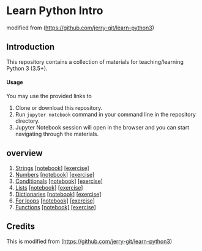 # Learn Python Intro
modified from (https://github.com/jerry-git/learn-python3)

## Introduction

This repository contains a collection of materials for teaching/learning Python 3 (3.5+).

#### Usage

You may use the provided links to 

1. Clone or download this repository.
2. Run `jupyter notebook` command in your command line in the repository directory.
3. Jupyter Notebook session will open in the browser and you can start navigating through the materials.


## overview
1. [Strings](https://larsius.github.io/html/strings.html) [[notebook]](http://nbviewer.jupyter.org/github/larsius/course_intro/blob/main/notebooks/beginner/notebooks/strings.ipynb) [[exercise]](http://nbviewer.jupyter.org/github/larsius/course_intro/blob/main/notebooks/beginner/exercises/strings_exercise.ipynb)
1. [Numbers](https://larsius.github.io/html/numbers.html) [[notebook]](http://nbviewer.jupyter.org/github/larsius/course_intro/blob/main/notebooks/beginner/notebooks/numbers.ipynb) [[exercise]](http://nbviewer.jupyter.org/github/larsius/course_intro/blob/main/notebooks/beginner/exercises/numbers_exercise.ipynb)
1. [Conditionals](https://larsius.github.io/html/conditionals.html) [[notebook]](http://nbviewer.jupyter.org/github/larsius/course_intro/blob/main/notebooks/beginner/notebooks/conditionals.ipynb) [[exercise]](http://nbviewer.jupyter.org/github/larsius/course_intro/blob/main/notebooks/beginner/exercises/conditionals_exercise.ipynb)
1. [Lists](https://larsius.github.io/html/lists.html) [[notebook]](http://nbviewer.jupyter.org/github/larsius/course_intro/blob/main/notebooks/beginner/notebooks/lists.ipynb) [[exercise]](http://nbviewer.jupyter.org/github/larsius/course_intro/blob/main/notebooks/beginner/exercises/lists_exercise.ipynb)
1. [Dictionaries](https://larsius.github.io/html/dictionaries.html) [[notebook]](http://nbviewer.jupyter.org/github/larsius/course_intro/blob/main/notebooks/beginner/notebooks/dictionaries.ipynb) [[exercise]](http://nbviewer.jupyter.org/github/larsius/course_intro/blob/main/notebooks/beginner/exercises/dictionaries_exercise.ipynb)
1. [For loops](https://larsius.github.io/html/for_loops.html) [[notebook]](http://nbviewer.jupyter.org/github/larsius/course_intro/blob/main/notebooks/beginner/notebooks/for_loops.ipynb) [[exercise]](http://nbviewer.jupyter.org/github/larsius/course_intro/blob/main/notebooks/beginner/exercises/for_loops_exercise.ipynb)
1. [Functions](https://larsius.github.io/html/functions.html) [[notebook]](http://nbviewer.jupyter.org/github/larsius/course_intro/blob/main/notebooks/beginner/notebooks/functions.ipynb) [[exercise]](http://nbviewer.jupyter.org/github/larsius/course_intro/blob/main/notebooks/beginner/exercises/functions_exercise.ipynb)


## Credits
This is modified from (https://github.com/jerry-git/learn-python3)
